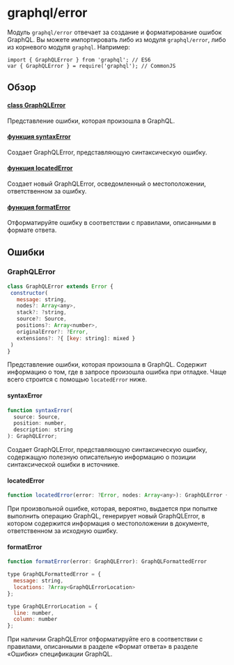 # graphql/error

Модуль ```graphql/error``` отвечает за создание и форматирование ошибок GraphQL. Вы можете импортировать либо из модуля ```graphql/error```, либо из корневого модуля ```graphql```. Например:

```
import { GraphQLError } from 'graphql'; // ES6
var { GraphQLError } = require('graphql'); // CommonJS
```

## Обзор

#### [class GraphQLError](#GraphQLError)
Представление ошибки, которая произошла в GraphQL.
#### [функция syntaxError](#syntaxError)
Создает GraphQLError, представляющую синтаксическую ошибку.
#### [функция locatedError](#locatedError)
Создает новый GraphQLError, осведомленный о местоположении, ответственном за ошибку.
#### [функция formatError](#formatError)
Отформатируйте ошибку в соответствии с правилами, описанными в формате ответа.

## Ошибки

### GraphQLError

```javascript
class GraphQLError extends Error {
 constructor(
   message: string,
   nodes?: Array<any>,
   stack?: ?string,
   source?: Source,
   positions?: Array<number>,
   originalError?: ?Error,
   extensions?: ?{ [key: string]: mixed }
 )
}
```

Представление ошибки, которая произошла в GraphQL. Содержит информацию о том, где в запросе произошла ошибка при отладке. Чаще всего строится с помощью ```locatedError``` ниже.

#### syntaxError

```javascript
function syntaxError(
  source: Source,
  position: number,
  description: string
): GraphQLError;
```

Создает GraphQLError, представляющую синтаксическую ошибку, содержащую полезную описательную информацию о позиции синтаксической ошибки в источнике.

#### locatedError

```javascript
function locatedError(error: ?Error, nodes: Array<any>): GraphQLError {
```

При произвольной ошибке, которая, вероятно, выдается при попытке выполнить операцию GraphQL, генерирует новый GraphQLError, в котором содержится информация о местоположении в документе, ответственном за исходную ошибку.

#### formatError

```javascript
function formatError(error: GraphQLError): GraphQLFormattedError

type GraphQLFormattedError = {
  message: string,
  locations: ?Array<GraphQLErrorLocation>
};

type GraphQLErrorLocation = {
  line: number,
  column: number
};
```

При наличии GraphQLError отформатируйте его в соответствии с правилами, описанными в разделе «Формат ответа» в разделе «Ошибки» спецификации GraphQL.


